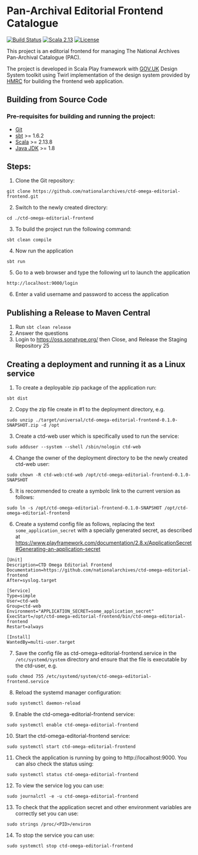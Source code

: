 # Pan-Archival Editorial Frontend Catalogue

[![Build Status](https://github.com/nationalarchives/ctd-omega-editorial-frontend/actions/workflows/ci.yml/badge.svg?branch=main)](https://github.com/nationalarchives/ctd-omega-editorial-frontend/actions/workflows/ci.yml)
[![Scala 2.13](https://img.shields.io/badge/scala-2.13-red.svg)](http://scala-lang.org)
[![License](https://img.shields.io/badge/license-MIT-blue.svg)](https://opensource.org/licenses/MIT)

This project is an editorial frontend for managing The National Archives Pan-Archival Catalogue (PAC).

The project is developed in Scala Play framework with [GOV.UK]( https://design-system.service.gov.uk/) Design System toolkit using Twirl implementation of the design system provided by [HMRC](https://github.com/hmrc/play-frontend-hmrc) for building the frontend web application.

## Building from Source Code

### Pre-requisites for building and running the project:
* [Git](https://git-scm.com)
* [sbt](https://www.scala-sbt.org/) >= 1.6.2
* [Scala](https://www.scala-lang.org/) >= 2.13.8
* [Java JDK](https://adoptopenjdk.net/) >= 1.8

## Steps:

1. Clone the Git repository:
```
git clone https://github.com/nationalarchives/ctd-omega-editorial-frontend.git
```
2. Switch to the newly created directory:
```
cd ./ctd-omega-editorial-frontend
```
3. To build the project run the following command:
```
sbt clean compile
```
4. Now run the application
```
sbt run
```
5. Go to a web browser and type the following url to launch the application
```
http://localhost:9000/login
```
6. Enter a valid username and password to access the application

## Publishing a Release to Maven Central

1. Run `sbt clean release`
2. Answer the questions
3. Login to https://oss.sonatype.org/ then Close, and Release the Staging Repository
   25 

## Creating a deployment and running it as a Linux service

1. To create a deployable zip package of the application run:
```
sbt dist
```
2. Copy the zip file create in #1 to the deployment directory, e.g.
```
sudo unzip ./target/universal/ctd-omega-editorial-frontend-0.1.0-SNAPSHOT.zip -d /opt
```
3. Create a ctd-web user which is specifically used to run the service:
```
sudo adduser --system --shell /sbin/nologin ctd-web
```
4. Change the owner of the deployment directory to be the newly created ctd-web user:
```
sudo chown -R ctd-web:ctd-web /opt/ctd-omega-editorial-frontend-0.1.0-SNAPSHOT
```
5. It is recommended to create a symbolc link to the current version as follows:
```
sudo ln -s /opt/ctd-omega-editorial-frontend-0.1.0-SNAPSHOT /opt/ctd-omega-editorial-frontend
```
6. Create a systemd config file as follows, replacing the text `some_application_secret` with a specially generated secret, as described at https://www.playframework.com/documentation/2.8.x/ApplicationSecret#Generating-an-application-secret
```
[Unit]
Description=CTD Omega Editorial Frontend
Documentation=https://github.com/nationalarchives/ctd-omega-editorial-frontend
After=syslog.target

[Service]
Type=simple
User=ctd-web
Group=ctd-web
Environment="APPLICATION_SECRET=some_application_secret"
ExecStart=/opt/ctd-omega-editorial-frontend/bin/ctd-omega-editorial-frontend
Restart=always

[Install]
WantedBy=multi-user.target
```
7. Save the config file as ctd-omega-editorial-frontend.service in the `/etc/systemd/system` directory and ensure that the file is executable by the ctd-user, e.g.
```
sudo chmod 755 /etc/systemd/system/ctd-omega-editorial-frontend.service
```
8. Reload the systemd manager configuration:
```
sudo systemctl daemon-reload
```
9. Enable the ctd-omega-editorial-frontend service:
```
sudo systemctl enable ctd-omega-editorial-frontend
```
10. Start the ctd-omega-editorial-frontend service:
```
sudo systemctl start ctd-omega-editorial-frontend
```
11. Check the application is running by going to http://localhost:9000. You can also check the status using:
```
sudo systemctl status ctd-omega-editorial-frontend
```
12. To view the service log you can use:
```
sudo journalctl -e -u ctd-omega-editorial-frontend
```
13. To check that the application secret and other environment variables are correctly set you can use:
```
sudo strings /proc/<PID>/environ
```
14. To stop the service you can use:
```
sudo systemctl stop ctd-omega-editorial-frontend
```
